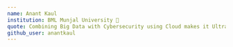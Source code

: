 ```yaml
---
name: Anant Kaul 
institution: BML Munjal University 🚩 
quote: Combining Big Data with Cybersecurity using Cloud makes it Ultra Powerful
github_user: anantkaul
---
```

